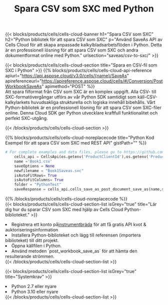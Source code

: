 ﻿---
title:  Spara CSV som SXC med Python
description:  Använder Aspose.Cells Cloud SDK för Python för att spara CSV-formatfilen som SXC-formatfil.
kwords: Excel, Save CSV as SXC, REST, Python
howto: How to save CSV as SXC using Aspose.Cells Cloud Python library.
---
{{< blocks/products/cells/cells-cloud-banner h1="Spara CSV som SXC" h2="Python bibliotek för att spara CSV som SXC" p="Använd SaveAs API av Cells Cloud för att skapa anpassade kalkylbladsarbetsflöden i Python. Detta är en professionell lösning för att spara CSV som SXC och andra dokumentformat online med Python." urlsection="saveas/csv-to-sxc/" >}}

{{< blocks/products/cells/cells-cloud-section title="Spara en CSV-fil som SXC i Python" >}}
{{% blocks/products/cells/cells-cloud-api-reference apiurl="https://api.aspose.cloud/v3.0/cells/{name}/SaveAs" apireferenceurl="https://apireference.aspose.cloud/cells/#/Conversion/PostWorkbookSaveAs" apimethod="POST" %}}
<br/>
Att spara filformat från CSV som SXC är en komplex uppgift. Alla CSV- till SXC-formatövergångar utförs av vår Python SDK samtidigt som käll-CSV-kalkylarkets huvudsakliga strukturella och logiska innehåll bibehålls. Vårt Python-bibliotek är en professionell lösning för att spara CSV som SXC-filer online. Denna Cloud SDK ger Python utvecklare kraftfull funktionalitet och perfekt SXC-utgång.

{{< /blocks/products/cells/cells-cloud-section >}}

{{% blocks/products/cells/cells-cloud-noreplacecode title="Python Kod Exempel för att spara CSV som SXC med REST API" gistPath="" %}}
  
```python
# For complete examples and data files, please go to https://github.com/aspose-cells-cloud/aspose-cells-cloud-python/
    cells_api = CellsApi(os.getenv('ProductClientId'),os.getenv('ProductClientSecret'))
    name ='Book1.csv'    
    saveOptions = None
    newfilename = "Book1Saveas.sxc"
    isAutoFitRows= True
    isAutoFitColumns= True
    folder = "PythonTest"
    saveResponse = cells_api.cells_save_as_post_document_save_as(name,save_options=saveOptions, newfilename=(folder +'/' + newfilename),folder=folder)
```
  
{{% /blocks/products/cells/cells-cloud-noreplacecode %}}
<br/>
{{< blocks/products/cells/cells-cloud-section-list isGrey="true" title="Lär dig hur du sparar CSV som SXC med hjälp av Cells Cloud Python-biblioteket." >}}
<li> Registrera ett konto på<a href="https://dashboard.aspose.cloud/">instrumentbräda</a> för att få gratis API kvot & auktoriseringsinformation</li>
<li>Installera Python-biblioteket och lägg till referensen (importera biblioteket) till ditt projekt.</li>
<li>Öppna källfilen i Python.</li>
<li>Använd metoden `post_workbook_save_as` för att hämta den resulterande strömmen.</li>
{{< /blocks/products/cells/cells-cloud-section-list >}}

{{< blocks/products/cells/cells-cloud-section-list isGrey="true" title="Systemkrav" >}}
<li>Python 2.7 eller nyare</li>
<li>Python 3.10 eller nyare</li>
{{< /blocks/products/cells/cells-cloud-section-list >}}
